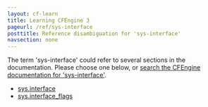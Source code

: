 ```yaml
---
layout: cf-learn
title: Learning CFEngine 3
pageurl: /ref/sys-interface
posttitle: Reference disambiguation for 'sys-interface'
navsection: none
---
```


The term 'sys-interface' could refer to several sections in the documentation. Please choose one below, or
[search the CFEngine documentation for 'sys-interface'](http://cfengine.com/docs/latest/search.html?q=sys-interface).

- [sys.interface](http://cfengine.com/docs/latest/reference-special-variables-sys.html#sys-interface)
- [sys.interface_flags](http://cfengine.com/docs/latest/reference-special-variables-sys.html#sys-interface_flags)
